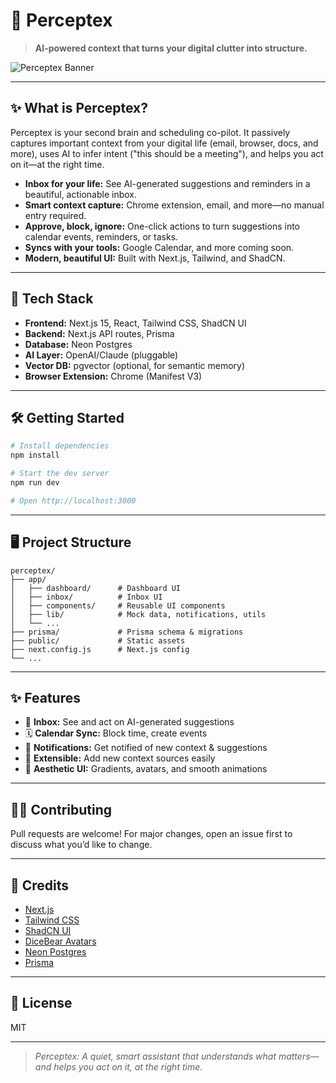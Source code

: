 # 🧠 Perceptex

> **AI-powered context that turns your digital clutter into structure.**

![Perceptex Banner](https://user-images.githubusercontent.com/your-banner.png)

---

## ✨ What is Perceptex?

Perceptex is your second brain and scheduling co-pilot. It passively captures important context from your digital life (email, browser, docs, and more), uses AI to infer intent ("this should be a meeting"), and helps you act on it—at the right time.

- **Inbox for your life:** See AI-generated suggestions and reminders in a beautiful, actionable inbox.
- **Smart context capture:** Chrome extension, email, and more—no manual entry required.
- **Approve, block, ignore:** One-click actions to turn suggestions into calendar events, reminders, or tasks.
- **Syncs with your tools:** Google Calendar, and more coming soon.
- **Modern, beautiful UI:** Built with Next.js, Tailwind, and ShadCN.

---

## 🚀 Tech Stack

- **Frontend:** Next.js 15, React, Tailwind CSS, ShadCN UI
- **Backend:** Next.js API routes, Prisma
- **Database:** Neon Postgres
- **AI Layer:** OpenAI/Claude (pluggable)
- **Vector DB:** pgvector (optional, for semantic memory)
- **Browser Extension:** Chrome (Manifest V3)

---

## 🛠️ Getting Started

```bash
# Install dependencies
npm install

# Start the dev server
npm run dev

# Open http://localhost:3000
```

---

## 🖥️ Project Structure

```
perceptex/
├── app/
│   ├── dashboard/      # Dashboard UI
│   ├── inbox/          # Inbox UI
│   ├── components/     # Reusable UI components
│   ├── lib/            # Mock data, notifications, utils
│   └── ...
├── prisma/             # Prisma schema & migrations
├── public/             # Static assets
├── next.config.js      # Next.js config
└── ...
```

---

## ✨ Features

- 📨 **Inbox:** See and act on AI-generated suggestions
- 🗓️ **Calendar Sync:** Block time, create events
- 🔔 **Notifications:** Get notified of new context & suggestions
- 🧩 **Extensible:** Add new context sources easily
- 🎨 **Aesthetic UI:** Gradients, avatars, and smooth animations

---

## 🧑‍💻 Contributing

Pull requests are welcome! For major changes, open an issue first to discuss what you’d like to change.

---

## 📣 Credits

- [Next.js](https://nextjs.org/)
- [Tailwind CSS](https://tailwindcss.com/)
- [ShadCN UI](https://ui.shadcn.com/)
- [DiceBear Avatars](https://dicebear.com/)
- [Neon Postgres](https://neon.tech/)
- [Prisma](https://prisma.io/)

---

## 🦄 License

MIT

---

> _Perceptex: A quiet, smart assistant that understands what matters—and helps you act on it, at the right time._
